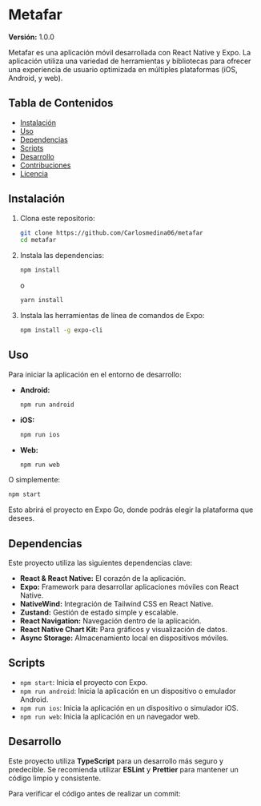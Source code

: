
# Metafar

**Versión:** 1.0.0

Metafar es una aplicación móvil desarrollada con React Native y Expo. La aplicación utiliza una variedad de herramientas y bibliotecas para ofrecer una experiencia de usuario optimizada en múltiples plataformas (iOS, Android, y web).

## Tabla de Contenidos

- [Instalación](#instalación)
- [Uso](#uso)
- [Dependencias](#dependencias)
- [Scripts](#scripts)
- [Desarrollo](#desarrollo)
- [Contribuciones](#contribuciones)
- [Licencia](#licencia)

## Instalación

1. Clona este repositorio:
   ```bash
   git clone https://github.com/Carlosmedina06/metafar
   cd metafar
   ```

2. Instala las dependencias:
   ```bash
   npm install
   ```
   o
   ```bash
   yarn install
   ```

3. Instala las herramientas de línea de comandos de Expo:
   ```bash
   npm install -g expo-cli
   ```

## Uso

Para iniciar la aplicación en el entorno de desarrollo:

- **Android:**
  ```bash
  npm run android
  ```
- **iOS:**
  ```bash
  npm run ios
  ```
- **Web:**
  ```bash
  npm run web
  ```

O simplemente:

```bash
npm start
```

Esto abrirá el proyecto en Expo Go, donde podrás elegir la plataforma que desees.

## Dependencias

Este proyecto utiliza las siguientes dependencias clave:

- **React & React Native:** El corazón de la aplicación.
- **Expo:** Framework para desarrollar aplicaciones móviles con React Native.
- **NativeWind:** Integración de Tailwind CSS en React Native.
- **Zustand:** Gestión de estado simple y escalable.
- **React Navigation:** Navegación dentro de la aplicación.
- **React Native Chart Kit:** Para gráficos y visualización de datos.
- **Async Storage:** Almacenamiento local en dispositivos móviles.

## Scripts

- `npm start`: Inicia el proyecto con Expo.
- `npm run android`: Inicia la aplicación en un dispositivo o emulador Android.
- `npm run ios`: Inicia la aplicación en un dispositivo o simulador iOS.
- `npm run web`: Inicia la aplicación en un navegador web.

## Desarrollo

Este proyecto utiliza **TypeScript** para un desarrollo más seguro y predecible. Se recomienda utilizar **ESLint** y **Prettier** para mantener un código limpio y consistente.

Para verificar el código antes de realizar un commit:



